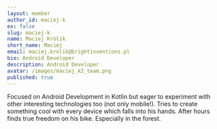```yaml
---
layout: member
author_id: maciej-k
ex: false
slug: maciej-k
name: Maciej Królik
short_name: Maciej
email: maciej.krolik@brightinventions.pl
bio: Android Developer
description: Android Developer
avatar: /images/maciej_k2_team.png
published: true
---
```

Focused on Android Development in Kotlin but eager to experiment with other interesting technologies too (not only mobile!). Tries to create something cool with every device which falls into his hands. After hours finds true freedom on his bike. Especially in the forest.
